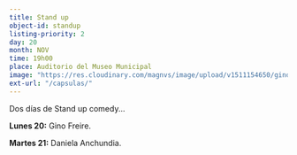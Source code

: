 ```yaml
---
title: Stand up
object-id: standup
listing-priority: 2
day: 20
month: NOV
time: 19h00
place: Auditorio del Museo Municipal
image: "https://res.cloudinary.com/magnvs/image/upload/v1511154650/gino_fdhaii.jpg"
ext-url: "/capsulas/"
---
```


Dos días de Stand up comedy...

<b>Lunes 20:</b> Gino Freire.

<b>Martes 21:</b> Daniela Anchundia.
